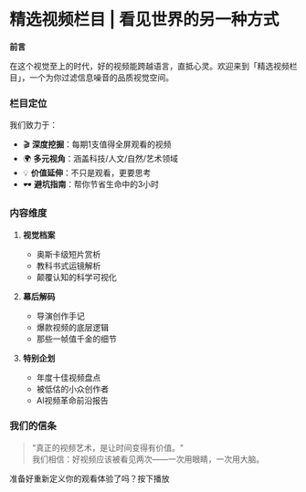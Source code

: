 # 精选视频栏目 | 看见世界的另一种方式

**前言**

在这个视觉至上的时代，好的视频能跨越语言，直抵心灵。欢迎来到「精选视频栏目」，一个为你过滤信息噪音的品质视觉空间。

### 栏目定位
我们致力于：
- 🎬 **深度挖掘**：每期1支值得全屏观看的视频
- 🌍 **多元视角**：涵盖科技/人文/自然/艺术领域
- 💡 **价值延伸**：不只是观看，更要思考
- 🕶️ **避坑指南**：帮你节省生命中的3小时

### 内容维度
1. **视觉档案**
   - 奥斯卡级短片赏析
   - 教科书式运镜解析
   - 颠覆认知的科学可视化

2. **幕后解码**
   - 导演创作手记
   - 爆款视频的底层逻辑
   - 那些一帧值千金的细节

3. **特别企划**
   - 年度十佳视频盘点
   - 被低估的小众创作者
   - AI视频革命前沿报告

### 我们的信条
> "真正的视频艺术，是让时间变得有价值。"  
> 我们相信：好视频应该被看见两次——一次用眼睛，一次用大脑。


准备好重新定义你的观看体验了吗？按下播放